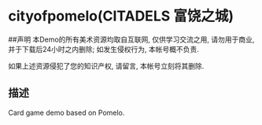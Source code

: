 cityofpomelo(CITADELS 富饶之城)
============

##声明
本Demo的所有美术资源均取自互联网, 仅供学习交流之用, 请勿用于商业, 并于下载后24小时之内删除; 如发生侵权行为, 本帐号概不负责.

如果上述资源侵犯了您的知识产权, 请留言, 本帐号立刻将其删除.

## 描述
Card game demo based on Pomelo.

